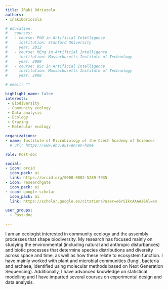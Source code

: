 ```yaml
---
title: Iñaki Odriozola
authors:
- IñakiOdriozola

# education:
#   courses:
#   - course: PhD in Artificial Intelligence
#     institution: Stanford University
#     year: 2012
#   - course: MEng in Artificial Intelligence
#     institution: Massachusetts Institute of Technology
#     year: 2009
#   - course: BSc in Artificial Intelligence
#     institution: Massachusetts Institute of Technology
#     year: 2008

# email: ""

highlight_name: false
interests:
 - Biodiversity
 - Community ecology
 - Data analysis
 - Ecology
 - Grazing
 - Molecular ecology

organizations:
- name: Institute of Microbiology of the Czech Academy of Sciences
  # url: https://www.ehu.eus/en/en-home

role: Post-doc

social:
- icon: orcid
  icon_pack: ai
  link: https://orcid.org/0000-0002-5289-7935
- icon: researchgate
  icon_pack: ai
- icon: google-scholar
  icon_pack: ai
  link: https://scholar.google.es/citations?user=e6rSIkcAAAAJ&hl=en

user_groups: 
  - Post-doc

---
```


I am an ecologist interested in community ecology and the assembly processes that shape biodiversity. My research has focused mainly on studying the environmental (including natural and anthropic disturbances) and biotic processes that determine species distributions and diversity across space and time, as well as how these relate to ecosystem function. I have mainly worked with plant and microbial communities (fungi, bacteria and archaea, identified using molecular methods based on Next Generation Sequencing). Additionally, I have advanced knowledge on statistical modelling and I have imparted several courses on experimental design and data analysis.
